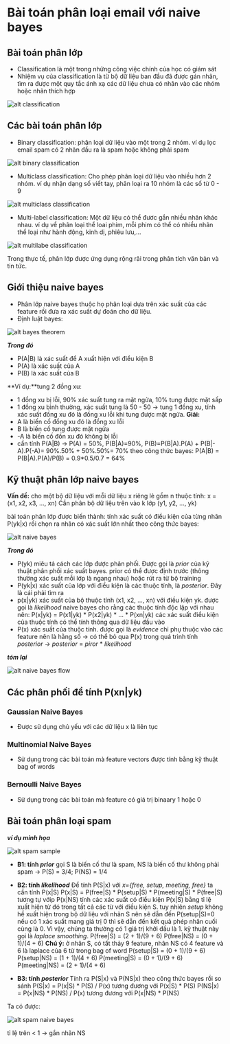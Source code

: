 # Bài toán phân loại email với naive bayes

## Bài toán phân lớp
- Classification là một trong những công việc chính của học có giám sát
- Nhiệm vụ của classification là từ bộ dữ liệu ban đầu đã được gán nhãn, tìm ra được một quy tắc ánh xạ các dữ liệu chưa có nhãn vào các nhóm hoặc nhãn thích hợp

![alt classification](./images/classification_flow.png)

## Các bài toán phân lớp
- Binary classification: phân loại dữ liệu vào một trong 2 nhóm. ví dụ lọc email spam có 2 nhãn đầu ra là spam hoặc không phải spam

![alt binary classification](./images/binary_classification.png)

- Multiclass classification: Cho phép phân loại dữ liệu vào nhiều hơn 2 nhóm. ví dụ nhận dạng số viết tay, phân loại ra 10 nhóm là các số từ 0 - 9

![alt multiclass classification](./images/multiclass_classification.png)

- Multi-label classification: Một dữ liệu có thể đươc gắn nhiều nhãn khác nhau. ví dụ về phân loại thể loai phim, mỗi phim có thể có nhiều nhãn thể loại như hành động, kinh dị, phiêu lưu,...

![alt multilabe classification](./images/multilabel_classification.png)

Trong thực tế, phân lớp được ứng dụng rộng rãi trong phân tích văn bản và tin tức.

## Giới thiệu naive bayes

- Phân lớp naive bayes thuộc họ phân loại dựa trên xác suất của các feature rồi đưa ra xác suất dự đoán cho dữ liệu.
- Định luật bayes: 

![alt bayes theorem](./images/bayes_theorem.PNG)

***Trong đó***
- P(A|B) là xác suất để A xuất hiện với điều kiện B
- P(A) là xác suất của A
- P(B) là xác suất của B

**Ví dụ:**tung 2 đồng xu: 
- 1 đồng xu bị lỗi, 90% xác suất tung ra mặt ngửa, 10% tung được mặt sấp
- 1 đồng xu bình thường, xác suất tung là 50 - 50
-> tung 1 đồng xu, tính xác suất đồng xu đó là đồng xu lỗi khi tung được mặt ngửa.
**Giải:**
- A là biến cố đồng xu đó là đồng xu lỗi
- B là biến cố tung được mặt ngửa
- -A là biến cố đồn xu đó không bị lỗi
- cần tính P(A|B)
-> P(A) = 50%, P(B|A)=90%, P(B)=P(B|A).P(A) + P(B|-A).P(-A)= 90%.50% + 50%.50%= 70%
theo công thức bayes:
P(A|B) = P(B|A).P(A)/P(B) = 0.9*0.5/0.7 = 64%

## Kỹ thuật phân lớp naive bayes

**Vấn đề:** cho một bộ dữ liệu với mỗi dữ liệu x riêng lẻ gồm n thuộc tính:
x = (x1, x2, x3, ..., xn)
Cần phân bộ dữ liệu trên vào k lớp (y1, y2, ..., yk)

bài toán phân lớp được biến thành: tính xác suất có điều kiện của từng nhãn P(yk|x) rồi chọn ra nhãn có xác suất lớn nhất
theo công thức bayes:

![alt naive bayes](./images/naive_bayes.PNG)

***Trong đó***
- P(yk) miêu tả cách các lớp được phân phối. Được gọi là *prior* của kỹ thuật phân phối xác suất bayes. prior có thể được định trước (thông thường xác suất mỗi lớp là ngang nhau) hoặc rút ra từ bộ training
- P(yk|x) xác suất của lớp với điều kiện là các thuộc tính, là *posterior*. Đây là cái phải tìm ra
- p(x|yk) xác suất của bộ thuộc tính (x1, x2, ..., xn) với điều kiện yk. được gọi là *likelihood*
naive bayes cho rằng các thuộc tính độc lập với nhau nên:
P(x|yk) = P(x1|yk) * P(x2|yk) * ... * P(xn|yk)
các xác suất điều kiện của thuộc tính có thể tính thông qua dữ liệu đầu vào
- P(x) xác suất của thuộc tính. được gọi là *evidence* chỉ phụ thuộc vào các feature nên là hằng số
-> có thể bỏ qua P(x) trong quá trình tính *posterior*
-> *posterior* = *piror* * *likelihood*

***tóm lại***

![alt naive bayes flow](./images/naive_bayes_flow.PNG)

## Các phân phối để tính P(xn|yk)
### Gaussian Naive Bayes
- Được sử dụng chủ yếu với các dữ liệu x là liên tục 

### Multinomial Naive Bayes
- Sử dụng trong các bài toán mà feature vectors được tính bằng kỹ thuật bag of words

### Bernoulli Naive Bayes
- Sử dụng trong các bài toán mà feature có giá trị binaary 1 hoặc 0

## Bài toán phân loại spam

***ví dụ minh họa***

![alt spam sample](./images/spam_sample.PNG)
    
- **B1: tính *prior*** gọi S là biến cố thư là spam, NS là biến cố thư không phải spam
-> P(S) = 3/4; P(NS) = 1/4

- **B2: tính *likelihood*** 
Để tính P(S|x) với *x={free, setup, meeting, free}* ta cần tính P(x|S)
P(x|S) = P(free|S) * P(setup|S) * P(meeting|S) * P(free|S)
tương tự vớip P(x|NS)
tính các xác suất có điều kiện P(x|S) bằng tỉ lệ xuất hiện từ đó trong tất cả các từ với điều kiện S. tuy nhiên *setup* không hề xuất hiện trong bộ dữ liệu với nhãn S nên sẽ dẫn đến P(setup|S)=0
nếu có 1 xác suất mang giá trị 0 thì sẽ dẫn đến kết quả phép nhân cuối cùng là 0. Vì vậy, chúng ta thường có 1 giá trị khởi đầu là 1. kỹ thuật này gọi là *laplace smoothing*.
P(free|S) = (2 + 1)/(9 + 6)
P(free|NS) = (0 + 1)/(4 + 6)
**Chú ý:** ở nhãn S, có tất thảy 9 feature, nhãn NS có 4 feature và 6 là laplace của 6 từ trong bag of word
P(setup|S) = (0 + 1)/(9 + 6)
P(setup|NS) = (1 + 1)/(4 + 6)
P(meeting|S) = (0 + 1)/(9 + 6)
P(meeting|NS) = (2 + 1)/(4 + 6)

- **B3: tính *posterior*** Tính ra P(S|x) và P(NS|x) theo công thức bayes rồi so sánh
P(S|x) = P(x|S) * P(S) / P(x) tương đương với P(x|S) * P(S)
P(NS|x) = P(x|NS) * P(NS) / P(x) tương đương với P(x|NS) * P(NS) 

Ta có được:

![alt spam naive bayes](./images/spam_bayes.PNG)

tỉ lệ trên < 1
-> gắn nhãn NS

